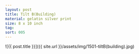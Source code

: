 ```yaml
---
layout: post
title: Tilt B(Building)
material: gelatin silver print
size: 8 x 10 inch
tag:
sort: 005
---
```



![{{ post.title }}]({{ site.url }}/assets/img/1501-tiltB(building).jpg)
